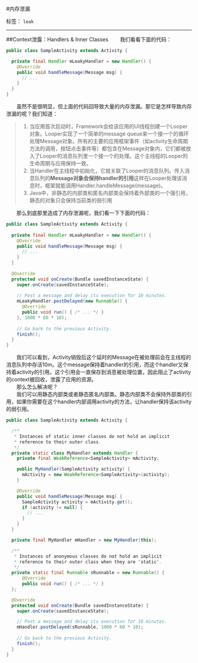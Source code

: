 #内存泄漏

标签： `leak`

---

##Context泄露：Handlers & Inner Classes
　　我们看看下面的代码：
```java
public class SampleActivity extends Activity {

  private final Handler mLeakyHandler = new Handler() {
    @Override
    public void handleMessage(Message msg) {
      // ... 
    }
  }
}
```
　　虽然不是很明显，但上面的代码回导致大量的内存泄漏。那它是怎样导致内存泄漏的呢？我们知道：
> 1. 当应用首次启动时，Framework会给该应用的UI线程创建一个Looper对象。Looper实现了一个简单的message queue来一个接一个的循环处理Message对象。所有的主要的应用框架事件（如activity生命周期方法的调用，按钮点击事件等）都包含在Message对象内，它们都被放入了Looper的消息队列里一个接一个的处理。这个主线程的Looper的生命周期与应用保持一致。
> 2. 当Handler在主线程中初始化，它就关联了Looper的消息队列。传入消息队列的**Message对象会保持handler的引用**这样在Looper处理该消息时，框架就能调用Handler.handleMessage(message)。
> 3. Java中，非静态的内部类和匿名内部类会保持着外部类的一个强引用，静态的对象只会保持当前类的弱引用

　　那么到底那里造成了内存泄漏呢，我们看一下下面的代码：
```java
public class SampleActivity extends Activity {
 
  private final Handler mLeakyHandler = new Handler() {
    @Override
    public void handleMessage(Message msg) {
      // ...
    }
  }
 
  @Override
  protected void onCreate(Bundle savedInstanceState) {
    super.onCreate(savedInstanceState);
 
    // Post a message and delay its execution for 10 minutes.
    mLeakyHandler.postDelayed(new Runnable() {
      @Override
      public void run() { /* ... */ }
    }, 1000 * 60 * 10);
 
    // Go back to the previous Activity.
    finish();
  }
}
```
　　我们可以看到，Activity销毁后这个延时的Message在被处理前会在主线程的消息队列中存活10m。这个message保持着handler的引用，而这个handler又保持着activity的引用。这个引用会一直保存到消息被处理位置，因此阻止了activity的context被回收，泄露了应用的资源。    
　　那么怎么解决呢？    
　　我们可以用静态内部类或者静态匿名内部类。静态内部类不会保持外部类的引用，如果你需要在这个handler内部调用activity的方法，让handler保持该activity的弱引用。
```java
public class SampleActivity extends Activity {

  /**
   * Instances of static inner classes do not hold an implicit
   * reference to their outer class.
   */
  private static class MyHandler extends Handler {
    private final WeakReference<SampleActivity> mActivity;

    public MyHandler(SampleActivity activity) {
      mActivity = new WeakReference<SampleActivity>(activity);
    }

    @Override
    public void handleMessage(Message msg) {
      SampleActivity activity = mActivity.get();
      if (activity != null) {
        // ...
      }
    }
  }

  private final MyHandler mHandler = new MyHandler(this);

  /**
   * Instances of anonymous classes do not hold an implicit
   * reference to their outer class when they are "static".
   */
  private static final Runnable sRunnable = new Runnable() {
      @Override
      public void run() { /* ... */ }
  };

  @Override
  protected void onCreate(Bundle savedInstanceState) {
    super.onCreate(savedInstanceState);

    // Post a message and delay its execution for 10 minutes.
    mHandler.postDelayed(sRunnable, 1000 * 60 * 10);
    
    // Go back to the previous Activity.
    finish();
  }
}
```




